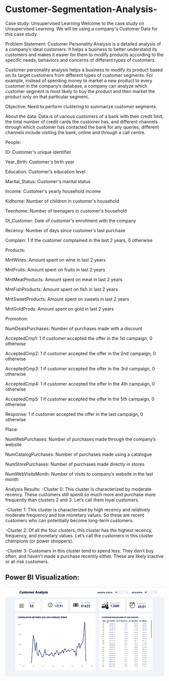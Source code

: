 # Customer-Segmentation-Analysis-

Case study: Unsupervised Learning
Welcome to the case study on Unsupervised Learning. We will be using a company's Customer Data for this case study.

Problem Statement:
Customer Personality Analysis is a detailed analysis of a company’s ideal customers. It helps a business to better understand its customers and makes it easier for them to modify products according to the specific needs, behaviors and concerns of different types of customers.

Customer personality analysis helps a business to modify its product based on its target customers from different types of customer segments. For example, instead of spending money to market a new product to every customer in the company’s database, a company can analyze which customer segment is most likely to buy the product and then market the product only on that particular segment.

Objective:
Need to perform clustering to summarize customer segments.

About the data:
Data is of various customers of a bank with their credit limit, the total number of credit cards the customer has, and different channels through which customer has contacted the bank for any queries, different channels include visiting the bank, online and through a call centre.

People:

ID: Customer's unique identifier

Year_Birth: Customer's birth year

Education: Customer's education level

Marital_Status: Customer's marital status

Income: Customer's yearly household income

Kidhome: Number of children in customer's household

Teenhome: Number of teenagers in customer's household

Dt_Customer: Date of customer's enrollment with the company

Recency: Number of days since customer's last purchase

Complain: 1 if the customer complained in the last 2 years, 0 otherwise


Products:

MntWines: Amount spent on wine in last 2 years

MntFruits: Amount spent on fruits in last 2 years

MntMeatProducts: Amount spent on meat in last 2 years

MntFishProducts: Amount spent on fish in last 2 years

MntSweetProducts: Amount spent on sweets in last 2 years

MntGoldProds: Amount spent on gold in last 2 years


Promotion:

NumDealsPurchases: Number of purchases made with a discount

AcceptedCmp1: 1 if customer accepted the offer in the 1st campaign, 0 otherwise

AcceptedCmp2: 1 if customer accepted the offer in the 2nd campaign, 0 otherwise

AcceptedCmp3: 1 if customer accepted the offer in the 3rd campaign, 0 otherwise

AcceptedCmp4: 1 if customer accepted the offer in the 4th campaign, 0 otherwise

AcceptedCmp5: 1 if customer accepted the offer in the 5th campaign, 0 otherwise

Response: 1 if customer accepted the offer in the last campaign, 0 otherwise


Place:

NumWebPurchases: Number of purchases made through the company’s website

NumCatalogPurchases: Number of purchases made using a catalogue

NumStorePurchases: Number of purchases made directly in stores

NumWebVisitsMonth: Number of visits to company’s website in the last month


Analysis Results:
-Cluster 0: This cluster is characterized by moderate recency. These customers still spend so much more and purchase more frequently than clusters 2 and 3. Let’s call them loyal customers.

-Cluster 1: This cluster is characterized by high recency and relatively moderate frequency and low monetary values. So these are recent customers who can potentially become long-term customers.

-Cluster 2: Of all the four clusters, this cluster has the highest recency, frequency, and monetary values. Let’s call the customers in this cluster champions (or power shoppers).

-Cluster 3: Customers in this cluster tend to spend less. They don’t buy often, and haven’t made a purchase recently either. These are likely inactive or at-risk customers.


## Power BI Visualization:
![Header](https://github.com/ruggedx220/Customer-Segmentation-Analysis-/blob/main/Screenshot%202024-05-07%20095555.png) 


